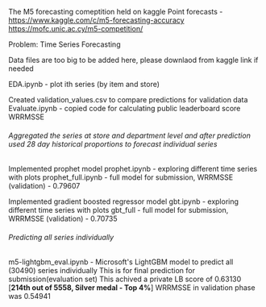 The M5 forecasting comeptition held on kaggle
Point forecasts - https://www.kaggle.com/c/m5-forecasting-accuracy
https://mofc.unic.ac.cy/m5-competition/

Problem: Time Series Forecasting

Data files are too big to be added here, please downlaod from kaggle link if needed

EDA.ipynb - plot ith series (by item and store) 

Created validation_values.csv to compare predictions for validation data
Evaluate.ipynb - copied code for calculating public leaderboard score WRRMSSE

###### Aggregated the series at store and department level and after prediction used 28 day historical proportions to forecast individual series

Implemented prophet model 
    prophet.ipynb - exploring different time series with plots 
    prophet_full.ipynb - full model for submission, WRRMSSE (validation) - 0.79607

Implemented gradient boosted regressor model 
    gbt.ipynb - exploring different time series with plots
    gbt_full - full model for submission, WRRMSSE (validation) - 0.70735
    

###### Predicting all series individually

m5-lightgbm_eval.ipynb - Microsoft's LightGBM model to predict all (30490) series individually
This is for final prediction for submission(evaluation set)
This achived a private LB score of 0.63130 [**214th out of 5558, Silver medal - Top 4%**]
WRRMSSE in validation phase was 0.54941
